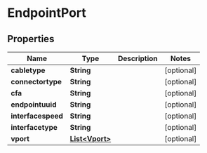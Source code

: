
# EndpointPort

## Properties
Name | Type | Description | Notes
------------ | ------------- | ------------- | -------------
**cabletype** | **String** |  |  [optional]
**connectortype** | **String** |  |  [optional]
**cfa** | **String** |  |  [optional]
**endpointuuid** | **String** |  |  [optional]
**interfacespeed** | **String** |  |  [optional]
**interfacetype** | **String** |  |  [optional]
**vport** | [**List&lt;Vport&gt;**](Vport.md) |  |  [optional]



